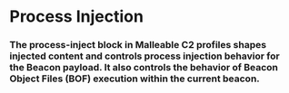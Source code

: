 # Process Injection

### The process-inject block in Malleable C2 profiles shapes injected content and controls process injection behavior for the Beacon payload. It also controls the behavior of Beacon Object Files (BOF) execution within the current beacon.

